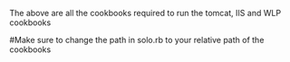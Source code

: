 The above are all the cookbooks required to run the tomcat, IIS and WLP cookbooks

#Make sure to change the path in solo.rb to your relative path of the cookbooks
